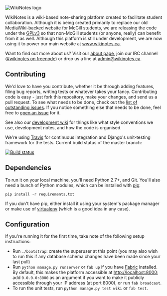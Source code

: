 ![WikiNotes logo](http://www.wikinotes.ca/static/img/wikinotes.png)

WikiNotes is a wiki-based note-sharing platform created to facilitate student
collaboration. Although it is being created primarily to replace our old
MediaWiki-backed website for McGill students, we are releasing the code under
the [GPLv3][gpl] so that non-McGill students (or anyone, really) can benefit
from it as well. Although this platform is still under development, we are now
using it to power our main website at www.wikinotes.ca.

Want to find out more about us? Visit our [about page][about], join our IRC
channel ([#wikinotes on freenode][irc]) or drop us a line at
<admin@wikinotes.ca>.

Contributing
------------

We'd love to have you contribute, whether it be through adding features, filing
bug reports, writing tests or whatever takes your fancy. Contributing code is
easy - just fork this repository, make your changes, and send us a pull request.
To see what needs to be done, check out the [list of outstanding
issues][issues]. If you notice something else that needs to be done, feel free
to [open an issue][open] for it.

See also our [development wiki][wiki] for things like what style conventions we
use, development notes, and how the code is organised.

We're using [Travis][travis] for continuous integration and Django's
unit-testing framework for the tests. Current build status of the master branch:

[![Build status][status]][ci]

Dependencies
------------

To run it on your local machine, you'll need Python 2.7+, and Git. You'll also
need a bunch of Python modules, which can be installed with [pip]:

```console
pip install -r requirements.txt
```

If you don't have pip, either install it using your system's package manager or
make use of [virtualenv] \(which is a good idea in any case\).

Configuration
-------------

If you're running it for the first time, take note of the following setup
instructions:

* Run `./bootstrap`: create the superuser at this point (you may also wish to
  run this if any database schema changes have been made since your last pull)
* Run `python manage.py runserver` or `fab up` if you have [Fabric][fabric]
  installed. By default, this makes the platform accessible
  at <http://localhost:8000>; add `0.0.0.0:8000` as an argument if you
  want to make it publicly accessible through your IP address (at port 8000), or
  run `fab broadcast`.
* To run the unit tests, run `python manage.py test wiki` or `fab test`.

[gpl]: http://opensource.org/licenses/GPL-3.0
[about]: http://www.wikinotes.ca/about
[irc]: http://webchat.freenode.net/?channels=wikinotes
[issues]: https://github.com/dellsystem/wikinotes/issues
[open]: https://github.com/dellsystem/wikinotes/issues/new
[wiki]: https://github.com/dellsystem/wikinotes/wiki
[travis]: http://travis-ci.org
[status]: https://secure.travis-ci.org/dellsystem/wikinotes.png?branch=master
[ci]: http://travis-ci.org/dellsystem/wikinotes
[pip]: http://www.pip-installer.org/en/latest/index.html
[virtualenv]: http://www.virtualenv.org/en/latest/index.html
[fabric]: http://fabfile.org
